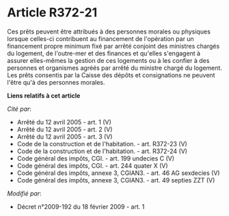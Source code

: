 # Article R372-21

Ces prêts peuvent être attribués à des personnes morales ou physiques lorsque celles-ci contribuent au financement de
l'opération par un financement propre minimum fixé par arrêté conjoint des ministres chargés du logement, de l'outre-mer et
des finances et qu'elles s'engagent à assurer elles-mêmes la gestion de ces logements ou à les confier à des personnes et
organismes agréés par arrêté du ministre chargé du logement. Les prêts  consentis par la Caisse des dépôts et consignations
ne peuvent l'être qu'à des  personnes morales.

**Liens relatifs à cet article**

_Cité par_:

  - Arrêté du 12 avril 2005 - art. 1 (V)
  - Arrêté du 12 avril 2005 - art. 2 (V)
  - Arrêté du 12 avril 2005 - art. 3 (V)
  - Code de la construction et de l'habitation. - art. R372-23 (V)
  - Code de la construction et de l'habitation. - art. R372-24 (V)
  - Code général des impôts, CGI. - art. 199 undecies C (V)
  - Code général des impôts, CGI. - art. 244 quater X (V)
  - Code général des impôts, annexe 3, CGIAN3. - art. 46 AG sexdecies (V)
  - Code général des impôts, annexe 3, CGIAN3. - art. 49 septies ZZT (V)

_Modifié par_:

  - Décret n°2009-192 du 18 février 2009 - art. 1
